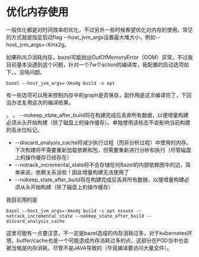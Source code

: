 # 优化内存使用

一般优化都是对时间效率的优化，不过另外一些时候希望优化对内存的使用。常见的方式就是指定启动flag --host\_jvm\_args设置最大堆大小，例如--host\_jvm\_args=-Xmx2g。

如果BUILD消耗内存，bazel可能抛出OutOfMemoryError（OOM）异常，不过我目前基本没遇到这个问题，针对一个7w个action的编译库，我配置的启动选项如下，，没啥问题。

```shellscript
bazel --host_jvm_args=-Xmx4g build -c opt
```



有一些选项可以用来控制内存中的graph是否保存，副作用是这次编译完了，下回没办法复用这次的编译结果。

。 。 --nokeep\_state\_after\_build将在构建完成后丢弃所有数据，以便增量构建必须从头开始构建（除了磁盘上的操作缓存）。单独使用该标志不会影响当前构建的高水位标记。

* \--discard\_analysis\_cache将减少执行过程（而非分析过程）中使用的内存。下次构建将不需要重新加载依赖和包，但需要重新进行分析和执行（尽管磁盘上的操作缓存已经存在）
* \--notrack\_incremental\_state将不会存储任何Bazel的内部依赖图中的边，简单来说，依赖关系没啦！因此增量构建无法使用了
* \--nokeep\_state\_after\_build将在构建完成后丢弃所有数据，以便增量构建必须从头开始构建（除了磁盘上的操作缓存）

我目前用的是

```shellscript
bazel --host_jvm_args=-Xmx4g build -c opt xxxxxx --notrack_incremental_state --nokeep_state_after_build --discard_analysis_cache
```

这里可能有一点要注意，不一定是bazel造成的内存消耗过多，对于kubernetes环境，buffer/cache也是一个可能造成内存消耗过多的点，这部分在POD当中也会被当做是内存消耗，尽管不是JAVA导致的（毕竟编译要访问大量文件）。
